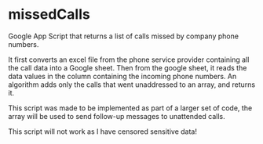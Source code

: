 # missedCalls
Google App Script that returns a list of calls missed by company phone numbers. 

It first converts an excel file from the phone service provider containing all the call data into a Google sheet. 
Then from the google sheet, it reads the data values in the column containing the incoming phone numbers.
An algorithm adds only the calls that went unaddressed to an array, and returns it.

This script was made to be implemented as part of a larger set of code, the array will be used to send follow-up
messages to unattended calls.

This script will not work as I have censored sensitive data!
